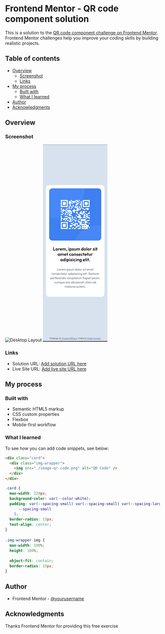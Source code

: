 # Frontend Mentor - QR code component solution

This is a solution to the [QR code component challenge on Frontend Mentor](https://www.frontendmentor.io/challenges/qr-code-component-iux_sIO_H). Frontend Mentor challenges help you improve your coding skills by building realistic projects.

## Table of contents

- [Overview](#overview)
  - [Screenshot](#screenshot)
  - [Links](#links)
- [My process](#my-process)
  - [Built with](#built-with)
  - [What I learned](#what-i-learned)
- [Author](#author)
- [Acknowledgments](#acknowledgments)

## Overview

### Screenshot

![Desktop Layout](./desktop-layout.png)
![Mobile Layout](./mobile-layout.png)

### Links

- Solution URL: [Add solution URL here](https://your-solution-url.com)
- Live Site URL: [Add live site URL here](https://your-live-site-url.com)

## My process

### Built with

- Semantic HTML5 markup
- CSS custom properties
- Flexbox
- Mobile-first workflow

### What I learned

To see how you can add code snippets, see below:

```html
<div class="card">
  <div class="img-wrapper">
    <img src="./image-qr-code.png" alt="QR Code" />
  </div>
</div>
```

```css
.card {
  max-width: 320px;
  background-color: var(--color-white);
  padding: var(--spacing-small) var(--spacing-small) var(--spacing-large) var(
      --spacing-small
    );
  border-radius: 15px;
  text-align: center;
}

.img-wrapper img {
  max-width: 100%;
  height: 100%;

  object-fit: contain;
  border-radius: 15px;
}
```

## Author

- Frontend Mentor - [@yourusername](https://www.frontendmentor.io/profile/@looonnng)

## Acknowledgments

Thanks Frontend Mentor for providing this free exercise
